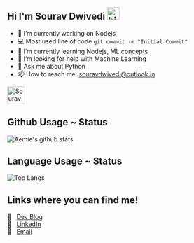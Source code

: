 ## Hi I'm Sourav Dwivedi <img src="https://user-images.githubusercontent.com/1303154/88677602-1635ba80-d120-11ea-84d8-d263ba5fc3c0.gif" width="28px" alt="hi">

- 🔭 I’m currently working on Nodejs 
- :computer: Most used line of code `git commit -m "Initial Commit"`
- 🌱 I’m currently learning Nodejs, ML concepts
- 🤔 I’m looking for help with Machine Learning
- 💬 Ask me about Python 
- 📫 How to reach me: souravdwivedi@outlook.in

<a href="https://dev.to/srvdwivedi">
  <img src="https://d2fltix0v2e0sb.cloudfront.net/dev-badge.svg" alt="Sourav Dwivedi's DEV Profile" height="40" width="40">
</a>


## Github Usage ~ Status 
![Aemie's github stats](https://github-readme-stats.aemiej.vercel.app/api?username=srvdwivedi&show_icons=true&hide_border=true&theme=tokyonight&private=true)   

## Language Usage ~ Status
![Top Langs](https://github-readme-stats.aemiej.vercel.app/api/top-langs/?username=srvdwivedi&layout=compact&theme=tokyonight&show_icons=true&hide_border=true&private=true)

## Links where you can find me! 
:pushpin: &nbsp; [Dev Blog](https://dev.to/srvdwivedi)  
:pushpin: &nbsp; [LinkedIn](https://www.linkedin.com/in/sourav-dwivedi/)  
:pushpin: &nbsp; [Email](mailto:souravdwivedi@outlook.in)  

